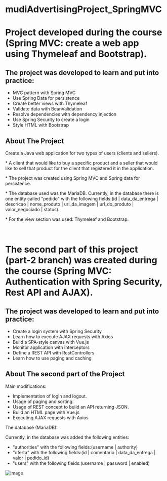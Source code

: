 # mudiAdvertisingProject_SpringMVC
# Project developed during the course (Spring MVC: create a web app using Thymeleaf and Bootstrap).

## The project was developed to learn and put into practice: 

* MVC pattern with Spring MVC
* Use Spring Data for persistence
* Create better views with Thymeleaf
* Validate data with BeanValidation
* Resolve dependencies with dependency injection
* Use Spring Security to create a login
* Style HTML with Bootstrap

## About The Project
Create a Java web application for two types of users (clients and sellers).
<p>
 * A client that would like to buy a specific product and a seller that would like to sell that product for the client that registered it in the application.
</p>

<p>
 * The project was created using Spring MVC and Spring data for persistence.
</p>

<p>
 * The database used was the MariaDB.
 Currently, in the database there is one entity called 
 "pedido" with the following fields:(id | data_da_entrega | descricao | nome_produto | url_da_imagem | url_do_produto | valor_negociado | status).
</p>

<p>
 * For the view section was used: Thymeleaf and Bootstrap.
</p>


&nbsp;&nbsp;
# The second part of this project (part-2 branch) was created during the course (Spring MVC: Authentication with Spring Security, Rest API and AJAX).

## The project was developed to learn and put into practice:

* Create a login system with Spring Security
* Learn how to execute AJAX requests with Axios
* Build a SPA-style canvas with Vue.js
* Monitor application with interceptors
* Define a REST API with RestControllers
* Learn how to use paging and caching


 ## About The second part of the Project
 Main modifications:

 * Implementation of login and logout.
 * Usage of paging and sorting.
 * Usage of REST concept to build an API returning JSON.
 * Build an HTML page with Vue.js
 * Executing AJAX requests with Axios


 <p> The database (MariaDB):</p>
 Currently, in the database was added the following  entities:

 * "authorities" with the following fields:(username | authority)
 * "oferta" with the following fields:(id | comentario | data_da_entrega | valor | pedido_id)
 * "users" with the following fields:(username | password | enabled)

![image](https://user-images.githubusercontent.com/61911750/147610586-2b52849e-d804-4e0c-be0d-b59c78068f94.png)
